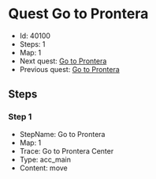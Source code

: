 # Quest Go to Prontera

- Id: 40100
- Steps: 1
- Map: 1
- Next quest: [Go to Prontera](40002.md)
- Previous quest: [Go to Prontera](40001.md)

## Steps

### Step 1
- StepName:  Go to Prontera
- Map:  1
- Trace:  Go to Prontera Center
- Type:  acc_main
- Content:  move



